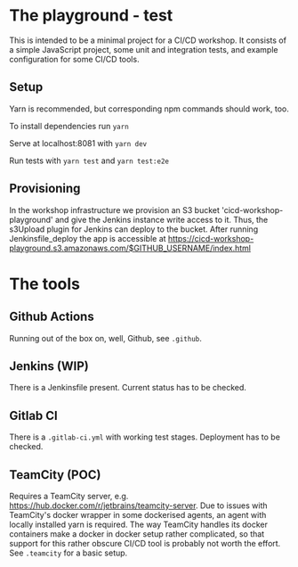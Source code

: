 # The playground - test
This is intended to be a minimal project for a CI/CD workshop.
It consists of a simple JavaScript project, some unit and integration tests, and example configuration for some CI/CD tools.

## Setup
Yarn is recommended, but corresponding npm commands should work, too.

To install dependencies run `yarn`

Serve at localhost:8081 with `yarn dev`

Run tests with `yarn test` and `yarn test:e2e`

## Provisioning
In the workshop infrastructure we provision an S3 bucket 'cicd-workshop-playground' 
and give the Jenkins instance write access to it. 
Thus, the s3Upload plugin for Jenkins can deploy to the bucket.
After running Jenkinsfile_deploy the app is accessible at 
https://cicd-workshop-playground.s3.amazonaws.com/$GITHUB_USERNAME/index.html

# The tools
## Github Actions
Running out of the box on, well, Github, see `.github`.
## Jenkins (WIP)
There is a Jenkinsfile present. 
Current status has to be checked.
## Gitlab CI
There is a `.gitlab-ci.yml` with working test stages. Deployment has to be checked.
## TeamCity (POC)
Requires a TeamCity server, e.g. https://hub.docker.com/r/jetbrains/teamcity-server.
Due to issues with TeamCity's docker wrapper in some dockerised agents, an agent with locally installed yarn is required. 
The way TeamCity handles its docker containers make a docker in docker setup rather complicated, 
so that support for this rather obscure CI/CD tool is probably not worth the effort.
See `.teamcity` for a basic setup.
